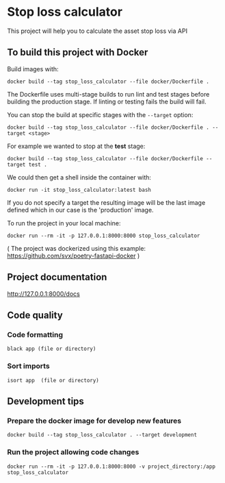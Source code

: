 # Stop loss calculator

This project will help you to calculate the asset stop loss via API

## To build this project with Docker

Build images with:

```shell
docker build --tag stop_loss_calculator --file docker/Dockerfile .
```

The Dockerfile uses multi-stage builds to run lint and test stages before building the production stage.
If linting or testing fails the build will fail.

You can stop the build at specific stages with the `--target` option:

```shell
docker build --tag stop_loss_calculator --file docker/Dockerfile . --target <stage>
```

For example we wanted to stop at the **test** stage:

```shell
docker build --tag stop_loss_calculator --file docker/Dockerfile --target test .
```

We could then get a shell inside the container with:

```shell
docker run -it stop_loss_calculator:latest bash
```

If you do not specify a target the resulting image will be the last image defined which in our case is the 'production' image.

To run the project in your local machine:

```shell
docker run --rm -it -p 127.0.0.1:8000:8000 stop_loss_calculator
```

( The project was dockerized using this example: <https://github.com/svx/poetry-fastapi-docker> )

## Project documentation

http://127.0.0.1:8000/docs

## Code quality

### Code formatting
```shell
black app (file or directory)
```
### Sort imports
```shell
isort app  (file or directory)
```

## Development tips

### Prepare the docker image for develop new features
```shell
docker build --tag stop_loss_calculator . --target development
```

### Run the project allowing code changes
```shell
docker run --rm -it -p 127.0.0.1:8000:8000 -v project_directory:/app stop_loss_calculator
```
